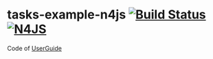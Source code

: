 # tasks-example-n4js [![Build Status](https://travis-ci.org/dbo/tasks-example-n4js.svg?branch=master)](https://travis-ci.org/dbo/tasks-example-n4js) [![N4JS](https://img.shields.io/badge/N4-JS-blue.svg)](https://numberfour.github.io/n4js/)
Code of [UserGuide](https://numberfour.github.io/n4js/userguide/)
